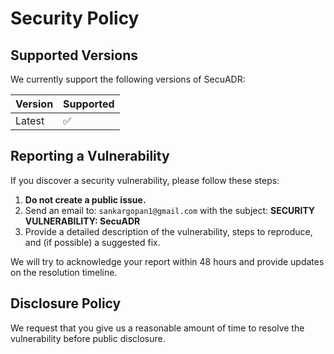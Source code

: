# Security Policy

## Supported Versions

We currently support the following versions of SecuADR:

| Version | Supported |
| ------- | --------- |
| Latest  | ✅        |

## Reporting a Vulnerability

If you discover a security vulnerability, please follow these steps:

1. **Do not create a public issue.**
2. Send an email to: `sankargopan1@gmail.com` with the subject: **SECURITY VULNERABILITY: SecuADR**
3. Provide a detailed description of the vulnerability, steps to reproduce, and (if possible) a suggested fix.

We will try to acknowledge your report within 48 hours and provide updates on the resolution timeline.

## Disclosure Policy

We request that you give us a reasonable amount of time to resolve the vulnerability before public disclosure.
